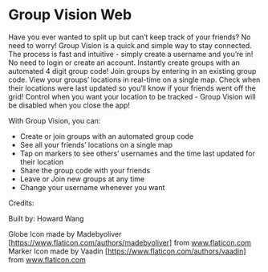 # Group Vision Web

Have you ever wanted to split up but can’t keep track of your friends? No need to worry! Group Vision is a quick and simple way to stay connected. The process is fast and intuitive - simply create a username and you’re in! No need to login or create an account. Instantly create groups with an automated 4 digit group code! Join groups by entering in an existing group code. View your groups’ locations in real-time on a single map. Check when their locations were last updated so you’ll know if your friends went off the grid! Control when you want your location to be tracked - Group Vision will be disabled when you close the app!

With Group Vision, you can:
- Create or join groups with an automated group code
- See all your friends’ locations on a single map
- Tap on markers to see others’ usernames and the time last updated for their location
- Share the group code with your friends
- Leave or Join new groups at any time
- Change your username whenever you want


Credits:

Built by: Howard Wang

Globe Icon made by Madebyoliver [https://www.flaticon.com/authors/madebyoliver] from www.flaticon.com
Marker Icon made by Vaadin [https://www.flaticon.com/authors/vaadin] from www.flaticon.com



